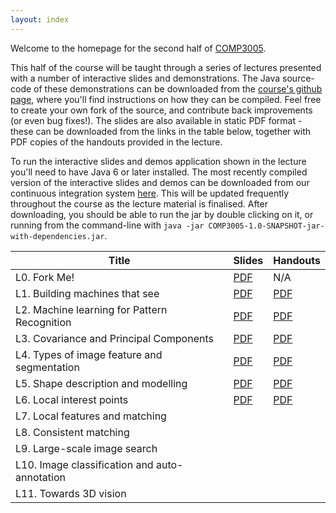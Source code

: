 ```yaml
---
layout: index
---
```


Welcome to the homepage for the second half of [COMP3005](https://secure.ecs.soton.ac.uk/module/COMP3005).

This half of the course will be taught through a series of lectures presented with a number of interactive slides and demonstrations. The Java source-code of these demonstrations can be downloaded from the [course's github page](http://github.com/jonhare/COMP3005), where you'll find instructions on how they can be compiled. Feel free to create your own fork of the source, and contribute back improvements (or even bug fixes!). The slides are also available in static PDF format - these can be downloaded from the links in the table below, together with PDF copies of the handouts provided in the lecture.

To run the interactive slides and demos application shown in the lecture you'll need to have Java 6 or later installed. The most recently compiled version of the interactive slides and demos can be downloaded from our continuous integration system [here](http://jenkins.ecs.soton.ac.uk/job/COMP3005/lastSuccessfulBuild/artifact/app/target/COMP3005-1.0-SNAPSHOT-jar-with-dependencies.jar). This will be updated frequently throughout the course as the lecture material is finalised. After downloading, you should be able to run the jar by double clicking on it, or running from the command-line with `java -jar COMP3005-1.0-SNAPSHOT-jar-with-dependencies.jar`. 

Title        | Slides                             | Handouts
------------ | ---------------------------------- | ---------
L0. Fork Me! | [PDF](./lectures/pdf/L0-forkme.pdf) | N/A     
L1. Building machines that see | [PDF](./lectures/pdf/L1-machines-that-see.pdf) | [PDF](./handouts/pdf/L1-machines-that-see.pdf)
L2. Machine learning for Pattern Recognition | [PDF](./lectures/pdf/L2-machine-learning.pdf) | [PDF](./handouts/pdf/L2-machine-learning.pdf)
L3. Covariance and Principal Components | [PDF](./lectures/pdf/L3-covariance.pdf) | [PDF](./handouts/pdf/L3-covariance.pdf)
L4. Types of image feature and segmentation | [PDF](./lectures/pdf/L4-imagefeatures.pdf) | [PDF](./handouts/pdf/L4-imagefeatures.pdf)
L5. Shape description and modelling | [PDF](./lectures/pdf/L5-shapedescription.pdf) | [PDF](./handouts/pdf/L5-shapedescription.pdf)
L6. Local interest points | [PDF](./lectures/pdf/L6-interestpoints.pdf) | [PDF](./handouts/pdf/L6-interestpoints.pdf)
L7. Local features and matching | | 
L8. Consistent matching | | 
L9. Large-scale image search | | 
L10. Image classification and auto-annotation | | 
L11. Towards 3D vision | | 
